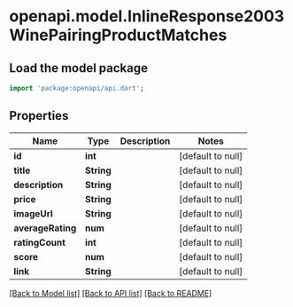 # openapi.model.InlineResponse2003WinePairingProductMatches

## Load the model package
```dart
import 'package:openapi/api.dart';
```

## Properties
Name | Type | Description | Notes
------------ | ------------- | ------------- | -------------
**id** | **int** |  | [default to null]
**title** | **String** |  | [default to null]
**description** | **String** |  | [default to null]
**price** | **String** |  | [default to null]
**imageUrl** | **String** |  | [default to null]
**averageRating** | **num** |  | [default to null]
**ratingCount** | **int** |  | [default to null]
**score** | **num** |  | [default to null]
**link** | **String** |  | [default to null]

[[Back to Model list]](../README.md#documentation-for-models) [[Back to API list]](../README.md#documentation-for-api-endpoints) [[Back to README]](../README.md)


